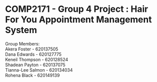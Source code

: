 # COMP2171 - Group 4 Project : Hair For You Appointment Management System

Group Members: <br>
Akera Foster - 620137505<br>
Dana Edwards - 620127775<br>
Keneil Thompson - 620128524<br>
Shadean Payton - 620137075<br>
Tianna-Lee Salmon - 620134034<br>
Rohena Black - 620149139<br>